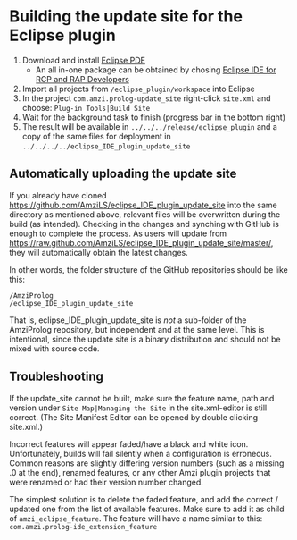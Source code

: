 # Building the update site for the Eclipse plugin

1. Download and install [Eclipse PDE](https://www.eclipse.org/pde/)
    * An all in-one package can be obtained by chosing [Eclipse IDE for RCP and RAP Developers](https://www.eclipse.org/downloads/packages/)
2. Import all projects from `/eclipse_plugin/workspace` into Eclipse
3. In the project `com.amzi.prolog-update_site` right-click `site.xml` and choose: `Plug-in Tools|Build Site`
4. Wait for the background task to finish (progress bar in the bottom right) 
5. The result will be available in `../../../release/eclipse_plugin` and a copy of the same files for deployment in `../../../../eclipse_IDE_plugin_update_site`

## Automatically uploading the update site

If you already have cloned
https://github.com/AmziLS/eclipse_IDE_plugin_update_site into the same directory
as mentioned above, relevant files will be overwritten during the build (as
intended). Checking in the changes and synching with GitHub is enough to
complete the process. As users will update from
https://raw.github.com/AmziLS/eclipse_IDE_plugin_update_site/master/, they will
automatically obtain the latest changes.

In other words, the folder structure of the GitHub repositories should be like
this:

```
/AmziProlog
/eclipse_IDE_plugin_update_site
```

That is, eclipse_IDE_plugin_update_site is *not* a sub-folder of the AmziProlog
repository, but independent and at the same level. This is intentional, since
the update site is a binary distribution and should not be mixed with source
code.

## Troubleshooting

If the update_site cannot be built, make sure the feature name, path and version
under `Site Map|Managing the Site` in the site.xml-editor is still correct.
(The Site Manifest Editor can be opened by double clicking site.xml.) 

Incorrect features will appear faded/have a black and white icon. Unfortunately,
builds will fail silently when a configuration is erroneous. Common reasons are
slightly differing version numbers (such as a missing .0 at the end), renamed
features, or any other Amzi plugin projects that were renamed or had their
version number changed.

The simplest solution is to delete the faded feature, and add the correct /
updated one from the list of available features. Make sure to add it as child of
`amzi_eclipse_feature`.
The feature will have a name similar to this:
`com.amzi.prolog-ide_extension_feature`
